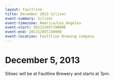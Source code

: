 ```yaml
---
layout: faultline
title: December 2013 Silisec
event-summary: Silisec
event-timezone: America/Los_Angeles
event-start: 20131205T190000
event-end: 20131205T230000
event-location: Faultline Brewing Company
---
```


# December 5, 2013

Silisec will be at Faultline Brewery and starts at 7pm.
